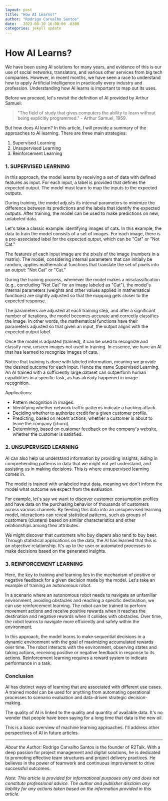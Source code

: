 ```yaml
---
layout: post
title: "How AI Learns?"
author: "Rodrigo Carvalho Santos"
date:   2023-08-10 16:00:00 -0300
categories: jekyll update
---
```


# How AI Learns?

We have been using AI solutions for many years, and evidence of this is our use of social networks, translators, and various other services from big tech companies. However, in recent months, we have seen a race to understand how to apply Artificial Intelligence in practically every industry and profession. Understanding how AI learns is important to map out its uses.

Before we proceed, let's revisit the definition of AI provided by Arthur Samuel:

> "The field of study that gives computers the ability to learn without being explicitly programmed." - Arthur Samuel, 1959.

But how does AI learn? In this article, I will provide a summary of the approaches to AI learning. There are three main strategies:

1. Supervised Learning
2. Unsupervised Learning
3. Reinforcement Learning

### 1. SUPERVISED LEARNING

In this approach, the model learns by receiving a set of data with defined features as input. For each input, a label is provided that defines the expected output. The model must learn to map the inputs to the expected outputs.

During training, the model adjusts its internal parameters to minimize the difference between its predictions and the labels that identify the expected outputs. After training, the model can be used to make predictions on new, unlabeled data.

Let's take a classic example: identifying images of cats. In this example, the data to train the model consists of a set of images. For each image, there is a pre-associated label for the expected output, which can be "Cat" or "Not Cat."

The features of each input image are the pixels of the image (numbers in a matrix). The model, considering internal parameters that can initially be random, applies mathematical functions that translate the set of pixels into an output: "Not Cat" or "Cat."

During the training process, whenever the model makes a misclassification (e.g., concluding "Not Cat" for an image labeled as "Cat"), the model's internal parameters (weights and other values applied in mathematical functions) are slightly adjusted so that the mapping gets closer to the expected response.

The parameters are adjusted at each training step, and after a significant number of iterations, the model becomes accurate and correctly classifies the image. In other words, the mathematical functions have their parameters adjusted so that given an input, the output aligns with the expected output label.

Once the model is adjusted (trained), it can be used to recognize and classify new, unseen images not used in training. In essence, we have an AI that has learned to recognize images of cats.

Notice that training is done with labeled information, meaning we provide the desired outcome for each input. Hence the name Supervised Learning. An AI trained with a sufficiently large dataset can outperform human capabilities in a specific task, as has already happened in image recognition.

Applications:

- Pattern recognition in images.
- Identifying whether network traffic patterns indicate a hacking attack.
- Deciding whether to authorize credit for a given customer profile.
- Predicting, based on recent actions, whether a customer is about to leave the company (churn).
- Determining, based on customer feedback on the company's website, whether the customer is satisfied.

### 2. UNSUPERVISED LEARNING

AI can also help us understand information by providing insights, aiding in comprehending patterns in data that we might not yet understand, and assisting us in making decisions. This is where unsupervised learning comes in.

The model is trained with unlabeled input data, meaning we don't inform the model what outcome we expect from the evaluation.

For example, let's say we want to discover customer consumption profiles and have data on the purchasing behavior of thousands of customers across various channels. By feeding this data into an unsupervised learning model, interactions can reveal statistical patterns, such as groups of customers (clusters) based on similar characteristics and other relationships among their attributes.

We might discover that customers who buy diapers also tend to buy beer. Through statistical applications on the data, the AI has learned that this is an objective relationship. It's up to the user or automated processes to make decisions based on the generated insights.

### 3. REINFORCEMENT LEARNING

Here, the key to training and learning lies in the mechanism of positive or negative feedback for a given decision made by the model. Let's take an example of training an autonomous robot.

In a scenario where an autonomous robot needs to navigate an unfamiliar environment, avoiding obstacles and reaching a specific destination, we can use reinforcement learning. The robot can be trained to perform movement actions and receive positive rewards when it reaches the destination and negative rewards when it collides with obstacles. Over time, the robot learns to navigate more efficiently and safely within the environment.

In this approach, the model learns to make sequential decisions in a dynamic environment with the goal of maximizing accumulated rewards over time. The robot interacts with the environment, observing states and taking actions, receiving positive or negative feedback in response to its actions. Reinforcement learning requires a reward system to indicate performance in a task.

### Conclusion

AI has distinct ways of learning that are associated with different use cases. A trained model can be used for anything from automating operational processes to scenario evaluation and data-driven strategic decision-making.

The quality of AI is linked to the quality and quantity of available data. It's no wonder that people have been saying for a long time that data is the new oil.

This is a basic overview of machine learning approaches. I'll address other perspectives of AI in future articles.

---

*About the Author:*
Rodrigo Carvalho Santos is the founder of R2Talk. With a deep passion for project management and digital solutions, he is dedicated to promoting effective team structures and project delivery practices. He believes in the power of teamwork and continuous improvement to drive successful outcomes.

*Note: This article is provided for informational purposes only and does not constitute professional advice. The author and publisher disclaim any liability for any actions taken based on the information provided in this article.*

